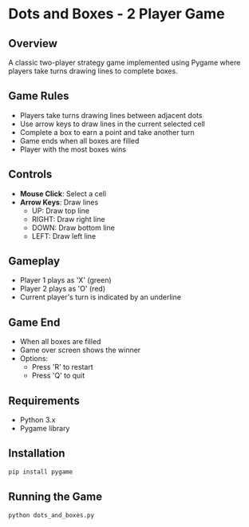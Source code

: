 # Dots and Boxes - 2 Player Game

## Overview
A classic two-player strategy game implemented using Pygame where players take turns drawing lines to complete boxes.

## Game Rules
- Players take turns drawing lines between adjacent dots
- Use arrow keys to draw lines in the current selected cell
- Complete a box to earn a point and take another turn
- Game ends when all boxes are filled
- Player with the most boxes wins

## Controls
- **Mouse Click**: Select a cell
- **Arrow Keys**: Draw lines
  - UP: Draw top line
  - RIGHT: Draw right line
  - DOWN: Draw bottom line
  - LEFT: Draw left line

## Gameplay
- Player 1 plays as 'X' (green)
- Player 2 plays as 'O' (red)
- Current player's turn is indicated by an underline

## Game End
- When all boxes are filled
- Game over screen shows the winner
- Options:
  - Press 'R' to restart
  - Press 'Q' to quit

## Requirements
- Python 3.x
- Pygame library

## Installation
```bash
pip install pygame
```

## Running the Game
```bash
python dots_and_boxes.py
```


